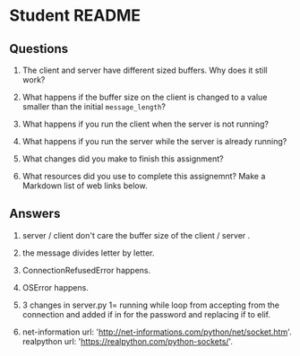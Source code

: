 # Student README

## Questions

1. The client and server have different sized buffers.  Why does it still work?

2. What happens if the buffer size on the client is changed to a value smaller than the initial `message_length`?

3. What happens if you run the client when the server is not running? 

4. What happens if you run the server while the server is already running?

5. What changes did you make to finish this assignment?

6. What resources did you use to complete this assignemnt?  Make a Markdown list of web links below.

## Answers

1. server / client don't care the buffer size of the client / server .

2. the message divides letter by letter.

3. ConnectionRefusedError happens.

4. OSError happens.

5. 3 changes in server.py 1= running while loop from accepting from the connection and added if in for the password 
   and replacing if to elif.
  
6. net-information url: 'http://net-informations.com/python/net/socket.htm'.
   realpython url: 'https://realpython.com/python-sockets/'.   

